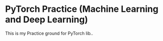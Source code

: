 # PyTorch Practice (Machine Learning and Deep Learning)
This is my Practice ground for PyTorch lib..
